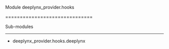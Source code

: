 Module deeplynx_provider.hooks
==============================



Sub-modules
-----------
* deeplynx_provider.hooks.deeplynx